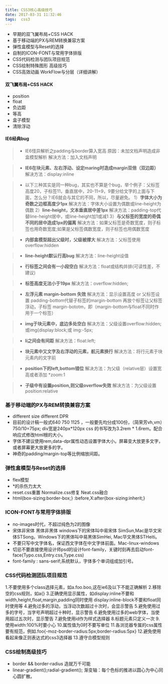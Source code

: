 ```yaml
---
title: CSS3核心高级技巧
date: 2017-03-31 11:32:46
tags:  css3
---
```


* 早期的双飞翼布局+CSS HACK
* 基于移动端的PX与REM转换兼容方案
* 弹性盒模型与Reset的选择
* 自制的ICON-FONT与常用字体排版
* CSS代码检测与团队项目规范
* CSS绘制特殊图形 高级技巧
* CSS高效动画 WorkFlow与分层（详细讲解）
<!--more-->
#### 双飞翼布局+CSS HACK
* position
* float 
* 负边距
* 等高
* 盒子模型
* 清除浮动 

<!--more-->
#### IE6经典bug
>* IE6怪异解析之padding与border算入宽高 
 原因：未加文档声明造成非盒模型解析 
 解决方法：加入文档声明<!doctype html> 
 
>* **IE6在块元素、左右浮动、设定maring时造成margin双倍（双边距）** 
解决方法：display:inline 

>* 以下三种其实是同一种bug，其实也不算是个bug，举个例子：父标签高度20，子标签11，垂直居中，20-11=9，9要分给文字的上面与下面，怎么分？IE6就会与其它的不同，所以，尽量避免。 
1）**字体大小为奇数之边框高度少1px**
解决方法：字体大小设置为偶数或line-height为偶数 
2）**line-height，文本垂直居中差1px** 
解决方法：padding-top代替line-height居中，或line-height加1或减1 
3）**与父标签的宽度的奇偶不同的居中造成1px的偏离**
解决方法：如果父标签是奇数宽度，则子标签也用奇数宽度;如果是父标签偶数宽度，则子标签也用偶数宽度  
  
>* **内部盒模型超出父级时，父级被撑大** 
解决方法：父标签使用overflow:hidden 

>* **line-height默认行高bug**
解决方法：line-height设值 

>* **行标签之间会有一小段空白**
解决方法：float或结构并排(可读性差，不建议)

>* **标签高度无法小于19px**
解决方法：overflow:hidden;

>* **左浮元素 margin-bottom 失效**
解决方法：显示设置高度 or 父标签设置 padding-bottom代替子标签的margin-bottom 再放个标签让父标签浮动，子标签
margin-bototm，即（margin-bottom与float不同时作用于一个标签）

>* **img于块元素中，底边多处空白**
解决方法：父级设置overflow:hidden;或img{display:block;或 img:-5px;

>* **li之间会有间距**
解决方法：float:left;

>* **块元素中又文字及右浮动的元素，航元素换行**
解决方法：将行元素于块元素内的文字前

>* **position下的left,bottom错位** 
解决方法：为父级（relative层）设置宽高或者添加 *zoom:1

>* **子级中有设置position,则父级overflow失效**
解决方法：为父级设置position:relative

### 基于移动端的PX与REM转换兼容方案
* different size  different DPR
* 目前的设计稿一般式640 750 1125 ，一般要先均分成100份，（简荣芳vh,vm）750/10=75px; div宽是240px*120px  css
的书写改为3.2rem * 1.6rem。配合响应式修改html根的大小。
* 字体不建议使用rem,data-dpr属性动态设置字体大小。屏幕变大放更多文字，或者屏幕更大放更多的字。
* 神奇的padding/margin-top等比例缩放间距。

### 弹性盒模型与Reset的选择
* flex模型
* *的杀伤力太大
* reset.css重置 Normalize.css修复 Neat.css融合
* html{box-sizing:border-box;}
   :before,X:after{box-sizing:inherit;}

### ICON-FONT与常用字体排版
* no-images时代，不超过纯色为2的图像
* 宋体非宋体 黑体非黑体 windows下的宋体叫中易宋体 SimSun,Mac是华文宋体STSong。Windows下的黑体叫中易黑体SimHei,
Mac华文黑体STHeiti。
* 不要只写中文字体名，保证西文字体在中文字体前面。Mac-linux-windows
* 切忌不要直接使用设计师psd的设计font-family，关键时刻再去启动font-face(Typo.css,Entry.css,Type.css)
* font-family : sans-serif;系统默认，字体多个单词组成加引号。

### CSS代码检测团队项目规范
1.不要使用多个class选择元素，如a.foo.boo,这在ie6及以下不能正确解析
2.移除空的css规则，如a{}
3.正确使用显示属性，如display:inline不要和width,height,float,margin,padding同时使用
display:inline-block不要和float同时使用等
4.避免过多的浮动，当浮动次数超过十次时，会显示警告
5.避免使用过多的字号，当字号声明超过十种时，显示警告
6.避免使用过多的web字体，当使用超过五次时，显示警告
7.避免使用id作为样式选择器
8.标题元素只定义一次
9.使用width:100%时要小心
10.属性值为0时不要写单位
11.各浏览器专属的css属性要有规范，例如.foo{-moz-border-radius:5px;border-radius:5px}
12.避免使用看起来像正则表达式的css3选择器
13.遵守合模型规则


### CSS绘制高级技巧
* border && border-radius 造就万千可能
* linear-gradient();radial-gradient();
渐变轴：每个色标的推进以圆心为中心同心圆扩散。
